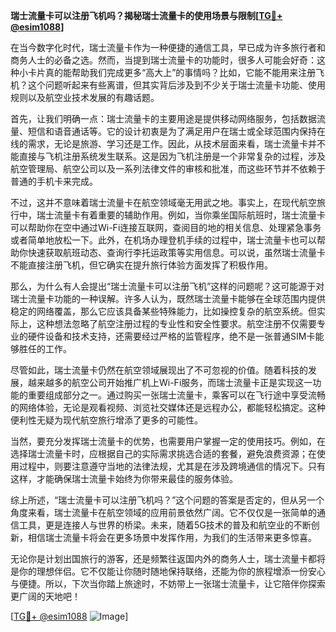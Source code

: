 **瑞士流量卡可以注册飞机吗？揭秘瑞士流量卡的使用场景与限制[[TG💪+ @esim1088](https://t.me/s/esim1088)]**

在当今数字化时代，瑞士流量卡作为一种便捷的通信工具，早已成为许多旅行者和商务人士的必备之选。然而，当提到瑞士流量卡的功能时，很多人可能会好奇：这种小卡片真的能帮助我们完成更多“高大上”的事情吗？比如，它能不能用来注册飞机？这个问题听起来有些离谱，但其实背后涉及到不少关于瑞士流量卡功能、使用规则以及航空业技术发展的有趣话题。

首先，让我们明确一点：瑞士流量卡的主要用途是提供移动网络服务，包括数据流量、短信和语音通话等。它的设计初衷是为了满足用户在瑞士或全球范围内保持在线的需求，无论是旅游、学习还是工作。因此，从技术层面来看，瑞士流量卡并不能直接与飞机注册系统发生联系。这是因为飞机注册是一个非常复杂的过程，涉及航空管理局、航空公司以及一系列法律文件的审核和批准，而这些环节并不依赖于普通的手机卡来完成。

不过，这并不意味着瑞士流量卡在航空领域毫无用武之地。事实上，在现代航空旅行中，瑞士流量卡有着重要的辅助作用。例如，当你乘坐国际航班时，瑞士流量卡可以帮助你在空中通过Wi-Fi连接互联网，查阅目的地的相关信息、处理紧急事务或者简单地放松一下。此外，在机场办理登机手续的过程中，瑞士流量卡也可以帮助你快速获取航班动态、查询行李托运政策等实用信息。可以说，虽然瑞士流量卡不能直接注册飞机，但它确实在提升旅行体验方面发挥了积极作用。

那么，为什么有人会提出“瑞士流量卡可以注册飞机”这样的问题呢？这可能源于对瑞士流量卡功能的一种误解。许多人认为，既然瑞士流量卡能够在全球范围内提供稳定的网络覆盖，那么它应该具备某些特殊能力，比如操控复杂的航空系统。但实际上，这种想法忽略了航空注册过程的专业性和安全性要求。航空注册不仅需要专业的硬件设备和技术支持，还需要经过严格的监管程序，绝不是一张普通SIM卡能够胜任的工作。

尽管如此，瑞士流量卡仍然在航空领域展现出了不可忽视的价值。随着科技的发展，越来越多的航空公司开始推广机上Wi-Fi服务，而瑞士流量卡正是实现这一功能的重要组成部分之一。通过购买一张瑞士流量卡，乘客可以在飞行途中享受流畅的网络体验，无论是观看视频、浏览社交媒体还是远程办公，都能轻松搞定。这种便利性无疑为现代航空旅行增添了更多的可能性。

当然，要充分发挥瑞士流量卡的优势，也需要用户掌握一定的使用技巧。例如，在选择瑞士流量卡时，应根据自己的实际需求挑选合适的套餐，避免浪费资源；在使用过程中，则要注意遵守当地的法律法规，尤其是在涉及跨境通信的情况下。只有这样，才能确保瑞士流量卡始终为你带来最佳的服务体验。

综上所述，“瑞士流量卡可以注册飞机吗？”这个问题的答案是否定的，但从另一个角度来看，瑞士流量卡在航空领域的应用前景依然广阔。它不仅仅是一张简单的通信工具，更是连接人与世界的桥梁。未来，随着5G技术的普及和航空业的不断创新，相信瑞士流量卡将会在更多场景中发挥作用，为我们的生活带来更多惊喜。

无论你是计划出国旅行的游客，还是频繁往返国内外的商务人士，瑞士流量卡都将是你的理想伴侣。它不仅能让你随时随地保持联络，还能为你的旅程增添一份安心与便捷。所以，下次当你踏上旅途时，不妨带上一张瑞士流量卡，让它陪伴你探索更广阔的天地吧！

[[TG💪+ @esim1088](https://t.me/s/esim1088) ![Image](https://i.postimg.cc/4NQfJmqS/Snipaste-2025-05-13-00-14-12.png)]